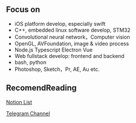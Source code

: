 
## Focus on

* iOS platform develop, especially swift
* C++, embedded linux software develop, STM32
* Convolutional neural network，Computer vision
* OpenGL, AVFoundation, image & video process
* Node.js Typescript Electron Vue
* Web fullstack develop: frontend and backend
* bash, python
* Photoshop, Sketch，Pr, AE, Au etc.


## RecomendReading

[Notion List](https://www.notion.so/qsc/b57cc9293b7745daa9397c69ee607347?v=8c191a88e9e34591841537eb44e11d4d)

[Telegram Channel](https://t.me/s/knowledge_dock)
